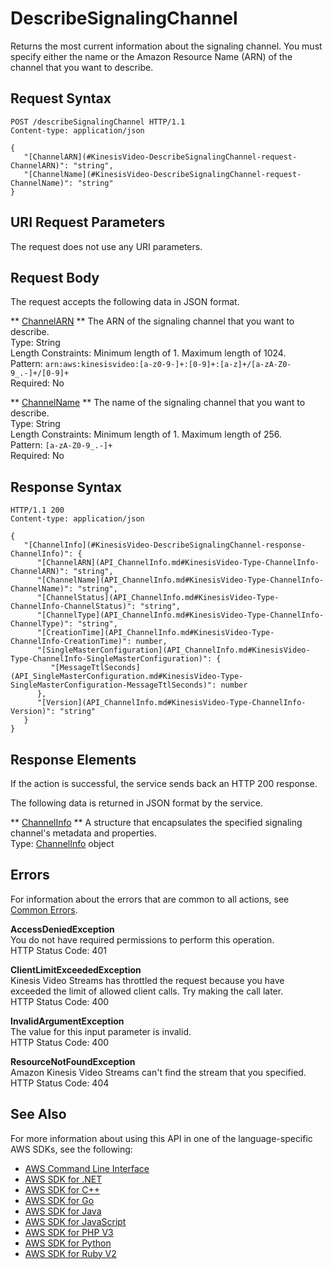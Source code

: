 # DescribeSignalingChannel<a name="API_DescribeSignalingChannel"></a>

Returns the most current information about the signaling channel\. You must specify either the name or the Amazon Resource Name \(ARN\) of the channel that you want to describe\.

## Request Syntax<a name="API_DescribeSignalingChannel_RequestSyntax"></a>

```
POST /describeSignalingChannel HTTP/1.1
Content-type: application/json

{
   "[ChannelARN](#KinesisVideo-DescribeSignalingChannel-request-ChannelARN)": "string",
   "[ChannelName](#KinesisVideo-DescribeSignalingChannel-request-ChannelName)": "string"
}
```

## URI Request Parameters<a name="API_DescribeSignalingChannel_RequestParameters"></a>

The request does not use any URI parameters\.

## Request Body<a name="API_DescribeSignalingChannel_RequestBody"></a>

The request accepts the following data in JSON format\.

 ** [ChannelARN](#API_DescribeSignalingChannel_RequestSyntax) **   <a name="KinesisVideo-DescribeSignalingChannel-request-ChannelARN"></a>
The ARN of the signaling channel that you want to describe\.  
Type: String  
Length Constraints: Minimum length of 1\. Maximum length of 1024\.  
Pattern: `arn:aws:kinesisvideo:[a-z0-9-]+:[0-9]+:[a-z]+/[a-zA-Z0-9_.-]+/[0-9]+`   
Required: No

 ** [ChannelName](#API_DescribeSignalingChannel_RequestSyntax) **   <a name="KinesisVideo-DescribeSignalingChannel-request-ChannelName"></a>
The name of the signaling channel that you want to describe\.  
Type: String  
Length Constraints: Minimum length of 1\. Maximum length of 256\.  
Pattern: `[a-zA-Z0-9_.-]+`   
Required: No

## Response Syntax<a name="API_DescribeSignalingChannel_ResponseSyntax"></a>

```
HTTP/1.1 200
Content-type: application/json

{
   "[ChannelInfo](#KinesisVideo-DescribeSignalingChannel-response-ChannelInfo)": { 
      "[ChannelARN](API_ChannelInfo.md#KinesisVideo-Type-ChannelInfo-ChannelARN)": "string",
      "[ChannelName](API_ChannelInfo.md#KinesisVideo-Type-ChannelInfo-ChannelName)": "string",
      "[ChannelStatus](API_ChannelInfo.md#KinesisVideo-Type-ChannelInfo-ChannelStatus)": "string",
      "[ChannelType](API_ChannelInfo.md#KinesisVideo-Type-ChannelInfo-ChannelType)": "string",
      "[CreationTime](API_ChannelInfo.md#KinesisVideo-Type-ChannelInfo-CreationTime)": number,
      "[SingleMasterConfiguration](API_ChannelInfo.md#KinesisVideo-Type-ChannelInfo-SingleMasterConfiguration)": { 
         "[MessageTtlSeconds](API_SingleMasterConfiguration.md#KinesisVideo-Type-SingleMasterConfiguration-MessageTtlSeconds)": number
      },
      "[Version](API_ChannelInfo.md#KinesisVideo-Type-ChannelInfo-Version)": "string"
   }
}
```

## Response Elements<a name="API_DescribeSignalingChannel_ResponseElements"></a>

If the action is successful, the service sends back an HTTP 200 response\.

The following data is returned in JSON format by the service\.

 ** [ChannelInfo](#API_DescribeSignalingChannel_ResponseSyntax) **   <a name="KinesisVideo-DescribeSignalingChannel-response-ChannelInfo"></a>
A structure that encapsulates the specified signaling channel's metadata and properties\.  
Type: [ChannelInfo](API_ChannelInfo.md) object

## Errors<a name="API_DescribeSignalingChannel_Errors"></a>

For information about the errors that are common to all actions, see [Common Errors](CommonErrors.md)\.

 **AccessDeniedException**   
You do not have required permissions to perform this operation\.  
HTTP Status Code: 401

 **ClientLimitExceededException**   
Kinesis Video Streams has throttled the request because you have exceeded the limit of allowed client calls\. Try making the call later\.  
HTTP Status Code: 400

 **InvalidArgumentException**   
The value for this input parameter is invalid\.  
HTTP Status Code: 400

 **ResourceNotFoundException**   
Amazon Kinesis Video Streams can't find the stream that you specified\.  
HTTP Status Code: 404

## See Also<a name="API_DescribeSignalingChannel_SeeAlso"></a>

For more information about using this API in one of the language\-specific AWS SDKs, see the following:
+  [AWS Command Line Interface](https://docs.aws.amazon.com/goto/aws-cli/kinesisvideo-2017-09-30/DescribeSignalingChannel) 
+  [AWS SDK for \.NET](https://docs.aws.amazon.com/goto/DotNetSDKV3/kinesisvideo-2017-09-30/DescribeSignalingChannel) 
+  [AWS SDK for C\+\+](https://docs.aws.amazon.com/goto/SdkForCpp/kinesisvideo-2017-09-30/DescribeSignalingChannel) 
+  [AWS SDK for Go](https://docs.aws.amazon.com/goto/SdkForGoV1/kinesisvideo-2017-09-30/DescribeSignalingChannel) 
+  [AWS SDK for Java](https://docs.aws.amazon.com/goto/SdkForJava/kinesisvideo-2017-09-30/DescribeSignalingChannel) 
+  [AWS SDK for JavaScript](https://docs.aws.amazon.com/goto/AWSJavaScriptSDK/kinesisvideo-2017-09-30/DescribeSignalingChannel) 
+  [AWS SDK for PHP V3](https://docs.aws.amazon.com/goto/SdkForPHPV3/kinesisvideo-2017-09-30/DescribeSignalingChannel) 
+  [AWS SDK for Python](https://docs.aws.amazon.com/goto/boto3/kinesisvideo-2017-09-30/DescribeSignalingChannel) 
+  [AWS SDK for Ruby V2](https://docs.aws.amazon.com/goto/SdkForRubyV2/kinesisvideo-2017-09-30/DescribeSignalingChannel) 